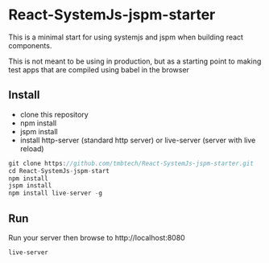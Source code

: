 # React-SystemJs-jspm-starter

This is a minimal start for using systemjs and jspm when building react components.

This is not meant to be using in production, but as a starting point to making test 
apps that are compiled using babel in the browser

## Install
* clone this repository 
* npm install
* jspm install
* install http-server (standard http server) or live-server (server with live reload)

```js
git clone https://github.com/tmbtech/React-SystemJs-jspm-starter.git
cd React-SystemJs-jspm-start
npm install
jspm install
npm install live-server -g
```

## Run
Run your server then browse to http://localhost:8080

```
live-server
```




